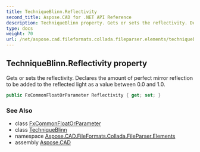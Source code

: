```yaml
---
title: TechniqueBlinn.Reflectivity
second_title: Aspose.CAD for .NET API Reference
description: TechniqueBlinn property. Gets or sets the reflectivity. Declares the amount of perfect mirror reflection to be added to the reflected light as a value between 0.0 and 1.0
type: docs
weight: 70
url: /net/aspose.cad.fileformats.collada.fileparser.elements/techniqueblinn/reflectivity/
---
```

## TechniqueBlinn.Reflectivity property

Gets or sets the reflectivity. Declares the amount of perfect mirror reflection to be added to the reflected light as a value between 0.0 and 1.0.

```csharp
public FxCommonFloatOrParameter Reflectivity { get; set; }
```

### See Also

* class [FxCommonFloatOrParameter](../../fxcommonfloatorparameter/)
* class [TechniqueBlinn](../)
* namespace [Aspose.CAD.FileFormats.Collada.FileParser.Elements](../../../aspose.cad.fileformats.collada.fileparser.elements/)
* assembly [Aspose.CAD](../../../)


